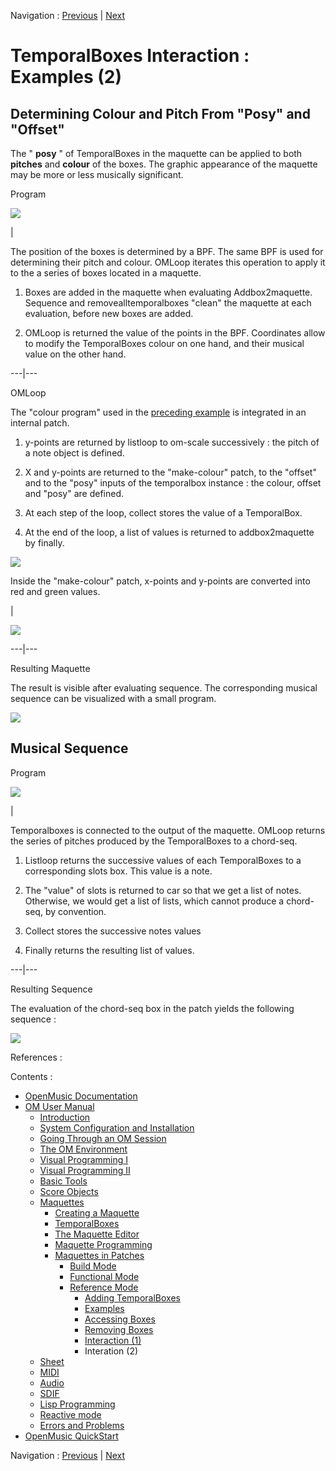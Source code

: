 
Navigation : [Previous](REF5 "page précédente\(Interaction
\(1\)\)") | [Next](Sheet "Next\(Sheet\)")


# TemporalBoxes Interaction : Examples (2)

## Determining Colour and Pitch From "Posy" and "Offset"

The " **posy** " of TemporalBoxes in the maquette can be applied to both
**pitches** and  **colour** of the boxes. The graphic appearance of the
maquette may be more or less musically significant.

Program

![](../res/rainbows.png)

|

The position of the boxes is determined by a BPF. The same BPF is used for
determining their pitch and colour. OMLoop iterates this operation to apply it
to the a series of boxes located in a maquette.

  1. Boxes are added in the maquette when evaluating Addbox2maquette. Sequence and removealltemporalboxes "clean" the maquette at each evaluation, before new boxes are added. 

  2. OMLoop is returned the value of the points in the BPF. Coordinates allow to modify the TemporalBoxes colour on one hand, and their musical value on the other hand.

  
  
---|---  
  
OMLoop

The "colour program" used in the [preceding example](addexamples) is
integrated in an internal patch.

  1. y-points are returned by listloop to om-scale successively : the pitch of a note object is defined.

  2. X and y-points are returned to the "make-colour" patch, to the "offset" and to the "posy" inputs of the temporalbox instance : the colour, offset and "posy" are defined.

  3. At each step of the loop, collect stores the value of a TemporalBox. 

  4. At the end of the loop, a list of values is returned to addbox2maquette by finally.

![](../res/interaction.png)

Inside the "make-colour" patch, x-points and y-points are converted into red
and green values.

|

![](../res/malecolour.png)  
  
---|---  
  
Resulting Maquette

The result is visible after evaluating sequence. The corresponding musical
sequence can be visualized with a small program.

![](../res/cpp2.png)

## Musical Sequence

Program

![](../res/getresult.png)

|

Temporalboxes is connected to the output of the maquette. OMLoop returns the
series of pitches produced by the TemporalBoxes to a chord-seq.

  1. Listloop returns the successive values of each TemporalBoxes to a corresponding slots box. This value is a note. 

  2. The "value" of slots is returned to car so that we get a list of notes. Otherwise, we would get a list of lists, which cannot produce a chord-seq, by convention.

  3. Collect stores the successive notes values

  4. Finally returns the resulting list of values. 

  
  
---|---  
  
Resulting Sequence

The evaluation of the chord-seq box in the patch yields the following sequence
:

![](../res/result1.png)

References :

Contents :

  * [OpenMusic Documentation](OM-Documentation)
  * [OM User Manual](OM-User-Manual)
    * [Introduction](00-Contents)
    * [System Configuration and Installation](Installation)
    * [Going Through an OM Session](Goingthrough)
    * [The OM Environment](Environment)
    * [Visual Programming I](BasicVisualProgramming)
    * [Visual Programming II](AdvancedVisualProgramming)
    * [Basic Tools](BasicObjects)
    * [Score Objects](ScoreObjects)
    * [Maquettes](Maquettes)
      * [Creating a Maquette](Maquette)
      * [TemporalBoxes](TemporalBoxes)
      * [The Maquette Editor](Editor)
      * [Maquette Programming](Programming%20Maquette)
      * [Maquettes in Patches](Maquettes%20in%20Patches)
        * [Build Mode](Build)
        * [Functional Mode](Maquettes%20in%20Patches1)
        * [Reference Mode](Maquettes%20in%20Patches2)
          * [Adding TemporalBoxes](addprocedure)
          * [Examples](addexamples)
          * [Accessing Boxes](REF3)
          * [Removing Boxes](REF4)
          * [Interaction (1)](REF5)
          * Interation (2)
    * [Sheet](Sheet)
    * [MIDI](MIDI)
    * [Audio](Audio)
    * [SDIF](SDIF)
    * [Lisp Programming](Lisp)
    * [Reactive mode](Reactive)
    * [Errors and Problems](errors)
  * [OpenMusic QuickStart](QuickStart-Chapters)

Navigation : [Previous](REF5 "page précédente\(Interaction
\(1\)\)") | [Next](Sheet "Next\(Sheet\)")

